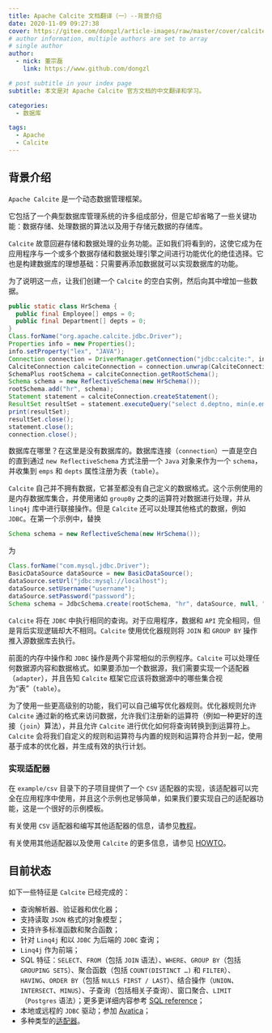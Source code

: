 ```yaml
---
title: Apache Calcite 文档翻译（一）--背景介绍
date: 2020-11-09 09:27:38
cover: https://gitee.com/dongzl/article-images/raw/master/cover/calcite_study.png
# author information, multiple authors are set to array
# single author
author:
  - nick: 董宗磊
    link: https://www.github.com/dongzl

# post subtitle in your index page
subtitle: 本文是对 Apache Calcite 官方文档的中文翻译和学习。

categories: 
  - 数据库

tags: 
  - Apache
  - Calcite
---
```


## 背景介绍

`Apache Calcite` 是一个动态数据管理框架。

它包括了一个典型数据库管理系统的许多组成部分，但是它却省略了一些关键功能：数据存储、处理数据的算法以及用于存储元数据的存储库。

`Calcite` 故意回避存储和数据处理的业务功能。正如我们将看到的，这使它成为在应用程序与一个或多个数据存储和数据处理引擎之间进行功能优化的绝佳选择。它也是构建数据库的理想基础：只需要再添加数据就可以实现数据库的功能。

为了说明这一点，让我们创建一个 `Calcite` 的空白实例，然后向其中增加一些数据。

```java
public static class HrSchema {
  public final Employee[] emps = 0;
  public final Department[] depts = 0;
}
Class.forName("org.apache.calcite.jdbc.Driver");
Properties info = new Properties();
info.setProperty("lex", "JAVA");
Connection connection = DriverManager.getConnection("jdbc:calcite:", info);
CalciteConnection calciteConnection = connection.unwrap(CalciteConnection.class);
SchemaPlus rootSchema = calciteConnection.getRootSchema();
Schema schema = new ReflectiveSchema(new HrSchema());
rootSchema.add("hr", schema);
Statement statement = calciteConnection.createStatement();
ResultSet resultSet = statement.executeQuery("select d.deptno, min(e.empid) from hr.emps as e join hr.depts as d on e.deptno = d.deptno group by d.deptno having count(*) > 1");
print(resultSet);
resultSet.close();
statement.close();
connection.close();
```

数据库在哪里？在这里是没有数据库的。数据库连接（`connection`）一直是空白的直到通过 `new ReflectiveSchema` 方式注册一个 `Java` 对象来作为一个 `schema`，并收集到 `emps` 和 `depts` 属性注册为表（`table`）。

`Calcite` 自己并不拥有数据，它甚至都没有自己定义的数据格式。这个示例使用的是内存数据库集合，并使用诸如 `groupBy` 之类的运算符对数据进行处理，并从 `linq4j` 库中进行联接操作。但是 `Calcite` 还可以处理其他格式的数据，例如 `JDBC`。在第一个示例中，替换

```java
Schema schema = new ReflectiveSchema(new HrSchema());
```
为
```java
Class.forName("com.mysql.jdbc.Driver");
BasicDataSource dataSource = new BasicDataSource();
dataSource.setUrl("jdbc:mysql://localhost");
dataSource.setUsername("username");
dataSource.setPassword("password");
Schema schema = JdbcSchema.create(rootSchema, "hr", dataSource, null, "name");
```

`Calcite` 将在 `JDBC` 中执行相同的查询。对于应用程序，数据和 `API` 完全相同，但是背后实现逻辑却大不相同。`Calcite` 使用优化器规则将 `JOIN` 和 `GROUP BY` 操作推入源数据库去执行。

前面的内存中操作和 `JDBC` 操作是两个非常相似的示例程序。`Calcite` 可以处理任何数据源内容和数据格式。如果要添加一个数据源，我们需要实现一个适配器（`adapter`），并且告知 `Calcite` 框架它应该将数据源中的哪些集合视为“表”（`table`）。

为了使用一些更高级别的功能，我们可以自己编写优化器规则。优化器规则允许 `Calcite` 通过新的格式来访问数据，允许我们注册新的运算符（例如一种更好的连接（`join`）算法），并且允许 `Calcite` 进行优化如何将查询转换到到运算符上。`Calcite` 会将我们自定义的规则和运算符与内置的规则和运算符合并到一起，使用基于成本的优化器，并生成有效的执行计划。

### 实现适配器

在 `example/csv` 目录下的子项目提供了一个 `CSV` 适配器的实现，该适配器可以完全在应用程序中使用，并且这个示例也足够简单，如果我们要实现自己的适配器功能，这是一个很好的示例模板。

有关使用 `CSV` 适配器和编写其他适配器的信息，请参见[教程](https://calcite.apache.org/docs/tutorial.html)。

有关使用其他适配器以及使用 `Calcite` 的更多信息，请参见 [HOWTO](https://calcite.apache.org/docs/howto.html)。

## 目前状态

如下一些特征是 `Calcite` 已经完成的：

- 查询解析器、验证器和优化器；
- 支持读取 `JSON` 格式的对象模型；
- 支持许多标准函数和聚合函数；
- 针对 `Linq4j` 和以 `JDBC` 为后端的 `JDBC` 查询；
- `Linq4j` 作为前端；
- SQL 特征：`SELECT`、`FROM`（包括 `JOIN` 语法）、`WHERE`、`GROUP BY`（包括 `GROUPING SETS`）、聚合函数（包括 `COUNT(DISTINCT …)` 和 `FILTER`）、`HAVING`、`ORDER BY`（包括 `NULLS FIRST / LAST`）、结合操作（`UNION`、`INTERSECT`、`MINUS`）、子查询（包括相关子查询）、窗口聚合、`LIMIT`（`Postgres` 语法）；更多更详细内容参考 [SQL reference](https://calcite.apache.org/docs/reference.html)；
- 本地或远程的 `JDBC` 驱动；参加 [Avatica](https://calcite.apache.org/avatica/docs/index.html)；
- 多种类型的[适配器](https://calcite.apache.org/docs/adapter.html)。
